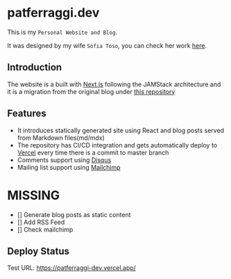 # patferraggi.dev

This is my `Personal Website and Blog`.

It was designed by my wife `Sofia Toso`, you can check her work [here](https://sofiatoso.com/).

## Introduction

The website is a built with [Next.js](https://nextjs.org/) following the JAMStack architecture and it is a migration from
the original blog under [this repository](https://github.com/Raagh/patferraggi.dev)

## Features

- It introduces statically generated site using React and blog posts served from Markdown files(md/mdx)
- The repository has CI/CD integration and gets automatically deploy to [Vercel](https://vercel.com/new?utm_medium=default-template&filter=next.js&utm_source=create-next-app&utm_campaign=create-next-app-readme)  every time there is a commit to master branch
- Comments support using [Disqus](https://disqus.com/)
- Mailing list support using [Mailchimp](https://mailchimp.com/)

# MISSING
- [] Generate blog posts as static content
- [] Add RSS Feed
- [] Check mailchimp

## Deploy Status

Test URL: https://patferraggi-dev.vercel.app/
